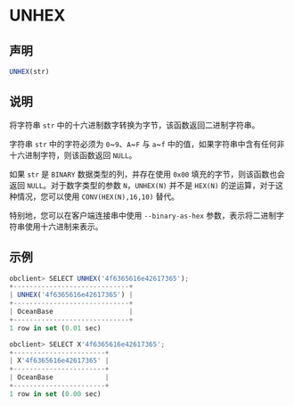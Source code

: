 UNHEX
==========================



声明
-----------------------

```javascript
UNHEX(str)
```



说明
-----------------------

将字符串 `str` 中的十六进制数字转换为字节，该函数返回二进制字符串。

字符串 `str` 中的字符必须为 `0`\~`9`、`A`\~`F` 与 `a`\~`f` 中的值，如果字符串中含有任何非十六进制字符，则该函数返回 `NULL`。

如果 `str` 是 `BINARY` 数据类型的列，并存在使用 `0x00` 填充的字节，则该函数也会返回 `NULL`。对于数字类型的参数 `N`，`UNHEX(N)` 并不是 `HEX(N)` 的逆运算，对于这种情况，您可以使用 `CONV(HEX(N),16,10)` 替代。

特别地，您可以在客户端连接串中使用 `--binary-as-hex` 参数，表示将二进制字符串使用十六进制来表示。

示例
-----------------------

```javascript
obclient> SELECT UNHEX('4f6365616e42617365');
+-----------------------------+
| UNHEX('4f6365616e42617365') |
+-----------------------------+
| OceanBase                   |
+-----------------------------+
1 row in set (0.01 sec)

obclient> SELECT X'4f6365616e42617365';
+-----------------------+
| X'4f6365616e42617365' |
+-----------------------+
| OceanBase             |
+-----------------------+
1 row in set (0.00 sec)
```
